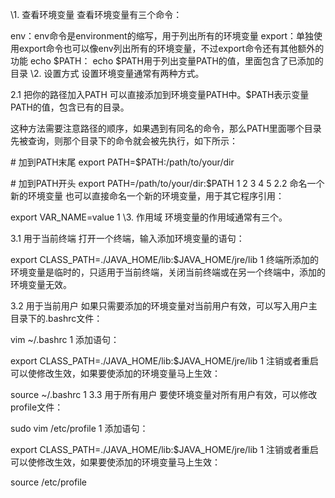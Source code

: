 \1. 查看环境变量
查看环境变量有三个命令：

env：env命令是environment的缩写，用于列出所有的环境变量
export：单独使用export命令也可以像env列出所有的环境变量，不过export命令还有其他额外的功能
echo $PATH：   echo $PATH用于列出变量PATH的值，里面包含了已添加的目录
\2. 设置方式
设置环境变量通常有两种方式。

2.1 把你的路径加入PATH
可以直接添加到环境变量PATH中。$PATH表示变量PATH的值，包含已有的目录。

这种方法需要注意路径的顺序，如果遇到有同名的命令，那么PATH里面哪个目录先被查询，则那个目录下的命令就会被先执行，如下所示：

\# 加到PATH末尾
export PATH=$PATH:/path/to/your/dir

\# 加到PATH开头
export PATH=/path/to/your/dir:$PATH
1
2
3
4
5
2.2 命名一个新的环境变量
也可以直接命名一个新的环境变量，用于其它程序引用：

export VAR_NAME=value
1
\3. 作用域
环境变量的作用域通常有三个。

3.1 用于当前终端
打开一个终端，输入添加环境变量的语句：

export CLASS_PATH=./JAVA_HOME/lib:$JAVA_HOME/jre/lib
1
终端所添加的环境变量是临时的，只适用于当前终端，关闭当前终端或在另一个终端中，添加的环境变量无效。

3.2 用于当前用户
如果只需要添加的环境变量对当前用户有效，可以写入用户主目录下的.bashrc文件：

vim ~/.bashrc
1
添加语句：

export CLASS_PATH=./JAVA_HOME/lib:$JAVA_HOME/jre/lib
1
注销或者重启可以使修改生效，如果要使添加的环境变量马上生效：

source ~/.bashrc
1
3.3 用于所有用户
要使环境变量对所有用户有效，可以修改profile文件：

sudo vim /etc/profile 
1
添加语句：

export CLASS_PATH=./JAVA_HOME/lib:$JAVA_HOME/jre/lib
1
注销或者重启可以使修改生效，如果要使添加的环境变量马上生效：

source /etc/profile